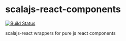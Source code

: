 scalajs-react-components
========================

[![Build Status](https://travis-ci.org/chandu0101/scalajs-react-components.svg)](https://travis-ci.org/chandu0101/scalajs-react-components)


scalajs-react wrappers for pure js react components

